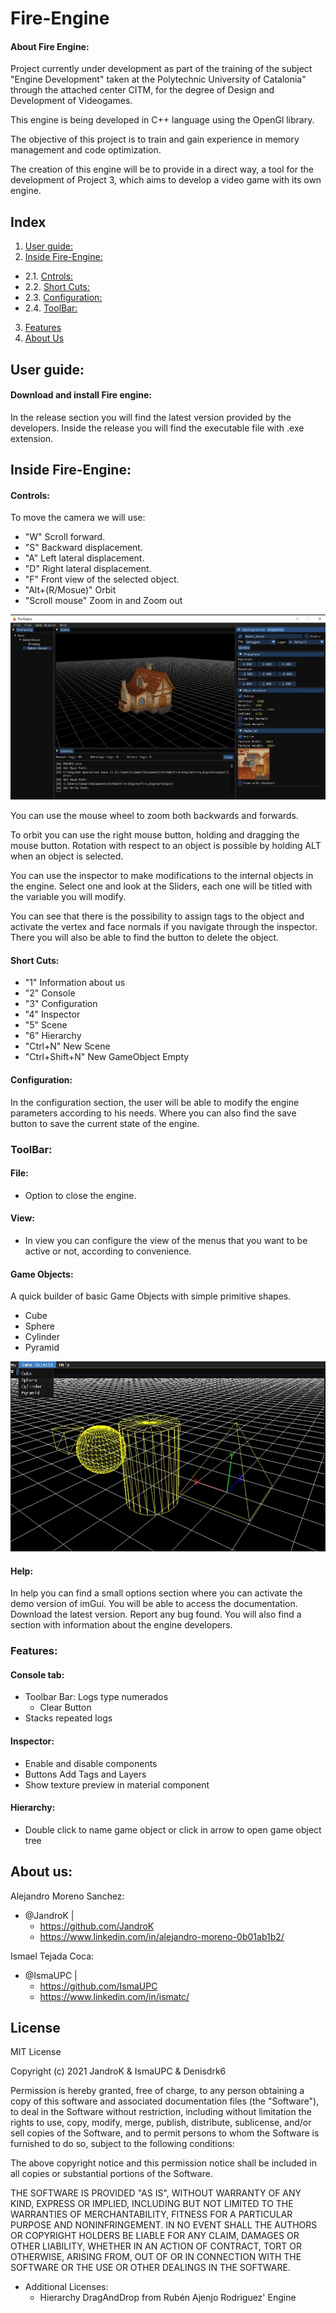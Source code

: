 # Fire-Engine
#### About Fire Engine:
Project currently under development as part of the training of the subject "Engine Development" taken at the Polytechnic University of Catalonia" through the attached center CITM, for the degree of Design and Development of Videogames.


This engine is being developed in C++ language using the OpenGl library.

The objective of this project is to train and gain experience in memory management and code optimization.

The creation of this engine will be to provide in a direct way, a tool for the development of Project 3, which aims to develop a video game with its own engine. 


## Index
 1. [User guide:](#id.Guide)
 2. [Inside Fire-Engine:](#id.Inside)
 + 2.1. [Cntrols:](#id.Controls)
 + 2.2. [Short Cuts:](#id.Shorts)
 + 2.3. [Configuration:](id.Conf)
 + 2.4. [ToolBar:](id.ToolBar)
 3. [Features](id.Features)
 4. [About Us](id.AboutUs)

## User guide:<a name="id.Guide">

#### Download and install Fire engine:

In the release section you will find the latest version provided by the developers. 
Inside the release you will find the executable file with .exe extension.

## Inside Fire-Engine:<a name="id.Inside">

#### Controls:<a name="id.Controls">

To move the camera we will use:
+ "W" Scroll forward.
+ "S" Backward displacement.
+ "A" Left lateral displacement.
+ "D" Right lateral displacement.
+ "F" Front view of the selected object.
+ "Alt+(R/Mosue)" Orbit 
+ "Scroll mouse" Zoom in and Zoom out

 ![Image](Fire_Engine/Output/Assets/Screenshoots/game_object.jpg)
 
You can use the mouse wheel to zoom both backwards and forwards.

To orbit you can use the right mouse button, holding and dragging the mouse button. 
Rotation with respect to an object is possible by holding ALT when an object is selected. 

You can use the inspector to make modifications to the internal objects in the engine. Select one and look at the Sliders, each one will be titled with the variable you will modify. 

You can see that there is the possibility to assign tags to the object and activate the vertex and face normals if you navigate through the inspector. There you will also be able to find the button to delete the object.

#### Short Cuts:<a name="id.Shorts">
+ "1" Information about us
+ "2" Console 
+ "3" Configuration 
+ "4" Inspector
+ "5" Scene
+ "6" Hierarchy
+ "Ctrl+N" New Scene
+ "Ctrl+Shift+N" New GameObject Empty

#### Configuration:<a name="id.Conf">

In the configuration section, the user will be able to modify the engine parameters according to his needs. Where you can also find the save button to save the current state of the engine. 

### ToolBar:<a name="id.ToolBar">

#### File: 
- Option to close the engine.

#### View:
- In view you can configure the view of the menus that you want to be active or not, according to convenience. 

#### Game Objects:
A quick builder of basic Game Objects with simple primitive shapes.
- Cube
- Sphere
- Cylinder
- Pyramid

 ![Image](Fire_Engine/Output/Assets/Screenshoots/primitives.jpg)
 
#### Help: 
In help you can find a small options section where you can activate the demo version of imGui.
You will be able to access the documentation.
Download the latest version.
Report any bug found.
You will also find a section with information about the engine developers. 

  
### Features:<a name="id.Features">
#### Console tab:
- Toolbar Bar: Logs  type numerados
   - Clear Button
- Stacks repeated logs

#### Inspector:
- Enable and disable components
- Buttons Add Tags and Layers
- Show texture preview in material component 

#### Hierarchy:
- Double click to name game object or click in arrow to open game object tree 

## About us:<a name="id.AboutUs">

Alejandro Moreno Sanchez:
- @JandroK  | 
  - https://github.com/JandroK 
  - https://www.linkedin.com/in/alejandro-moreno-0b01ab1b2/

Ismael Tejada Coca:
- @IsmaUPC  | 
  - https://github.com/IsmaUPC 
  - https://www.linkedin.com/in/ismatc/

## License

MIT License

Copyright (c) 2021 JandroK & IsmaUPC & Denisdrk6

Permission is hereby granted, free of charge, to any person obtaining a copy
of this software and associated documentation files (the "Software"), to deal
in the Software without restriction, including without limitation the rights
to use, copy, modify, merge, publish, distribute, sublicense, and/or sell
copies of the Software, and to permit persons to whom the Software is
furnished to do so, subject to the following conditions:

The above copyright notice and this permission notice shall be included in all
copies or substantial portions of the Software.

THE SOFTWARE IS PROVIDED "AS IS", WITHOUT WARRANTY OF ANY KIND, EXPRESS OR
IMPLIED, INCLUDING BUT NOT LIMITED TO THE WARRANTIES OF MERCHANTABILITY,
FITNESS FOR A PARTICULAR PURPOSE AND NONINFRINGEMENT. IN NO EVENT SHALL THE
AUTHORS OR COPYRIGHT HOLDERS BE LIABLE FOR ANY CLAIM, DAMAGES OR OTHER
LIABILITY, WHETHER IN AN ACTION OF CONTRACT, TORT OR OTHERWISE, ARISING FROM,
OUT OF OR IN CONNECTION WITH THE SOFTWARE OR THE USE OR OTHER DEALINGS IN THE
SOFTWARE.

- Additional Licenses:
  - Hierarchy DragAndDrop from Rubén Ajenjo Rodriguez' Engine